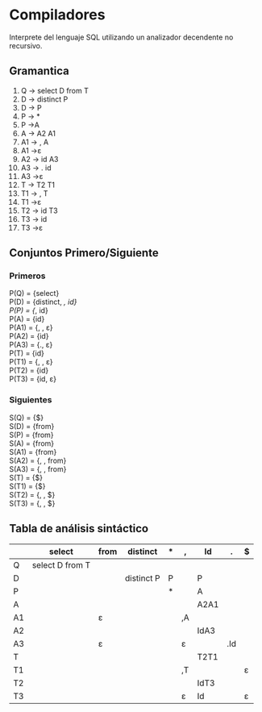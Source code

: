 # Compiladores
Interprete del lenguaje SQL utilizando un analizador decendente no recursivo.

## Gramantica
1. Q    -> select D from T
2. D    -> distinct P 
3. D	-> P
4. P    -> *
5. P	->A
6. A    -> A2 A1
7. A1	-> , A 
8. A1	->ε
9. A2	-> id A3
10. A3	-> . id
11. A3	->ε
12. T    -> T2 T1
13. T1	-> , T
14. T1	->ε
15. T2 	-> id T3
16. T3 	-> id
17. T3	->ε

## Conjuntos Primero/Siguiente
### Primeros
P(Q) = {select}  
P(D) = {distinct, *, id}  
P(P) = {*, id}  
P(A) = {id}  
P(A1) = {, , ε}  
P(A2) = {id}  
P(A3) = {., ε}  
P(T) = {id}  
P(T1) = {, , ε}  
P(T2) = {id}  
P(T3) = {id, ε}  

### Siguientes
S(Q) = {$}  
S(D) = {from}  
S(P) = {from}  
S(A) = {from}  
S(A1) = {from}  
S(A2) = {, , from}  
S(A3) = {, , from}  
S(T) = {$}  
S(T1) = {$}  
S(T2) = {, , $}  
S(T3) = {, , $}  

## Tabla de análisis sintáctico 

|  |select|from|distinct|\* | ,|Id|.|\$ |
|-|-------|----|--------|--|--|--|-|--|
|Q|select D from T| | | | | | | |
|D| | |distinct P|P| |P|| |
|P	|					|		|				|*	|		|A		|		|		|
|A	|					|		|				|	|		|A2A1	|		|		|
|A1	|					|ε		|				|	|,A		|		|		|		|
|A2	|					|		|				|	|		|IdA3	|		|		|
|A3	|					|ε		|				|	|ε		|		|.Id	|		|
|T	|					|		|				|	|		|T2T1	|		|		|
|T1	|					|		|				|	|,T		|		|		|ε		|
|T2	|					|		|				|	|		|IdT3	|		|		|
|T3	|					|		|				|	|ε		|Id		|		|ε		|


